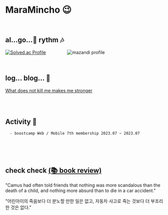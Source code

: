 # MaraMincho 😉

<br/>

## al...go...🎅 rythm 🎶


[![Solved.ac Profile](http://mazassumnida.wtf/api/v2/generate_badge?boj=seemaster300)](https://solved.ac/seemaster300/)
&nbsp;&nbsp;&nbsp;&nbsp;&nbsp;&nbsp;&nbsp;&nbsp;&nbsp;&nbsp;&nbsp;&nbsp;&nbsp;&nbsp;&nbsp;
![mazandi profile](http://mazandi.herokuapp.com/api?handle=seemaster300&theme=cold)

<br/>

## log... blog... 📓
[What does not kill me makes me stronger](https://maramincho.tistory.com/)
<br/>
<br/>

<br/>


## Activity 🎯
      - boostcamp Web / Mobile 7th membership 2023.07 ~ 2023.07

<br/>
<br/>

<br/>

## check check [(📚 book review)](https://maramincho.tistory.com/category/%EC%B7%A8%EB%AF%B8) 
"Camus had often told friends that nothing was more scandalous than the death of a child, and nothing more absurd than to die in a car accident."
      
"어린아이의 죽음보다 더 분노할 만한 일은 없고, 자동차 사고로 죽는 것보다 더 부조리한 것은 없다."


